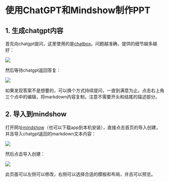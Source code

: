 # 使用ChatGPT和Mindshow制作PPT

## 1. 生成chatgpt内容

首先向chatgpt提问，这里使用的是[chatbox](https://github.com/Bin-Huang/chatbox)。问题越准确，提供的细节越多越好：

![](https://images-pigo.oss-cn-beijing.aliyuncs.com/20230423003150.png)

然后等待chatgpt返回答复：

![](https://images-pigo.oss-cn-beijing.aliyuncs.com/20230423003315.png)

如果发现答案不是想要的，可以换个方式持续提问，一直到满意为止。点击右上角三个点中的编辑，将markdown内容复制，注意不需要开头和结尾的描述部分。

## 2. 导入到mindshow

打开网址[mindshow](https://www.mindshow.fun/)（也可以下载app到本机安装），直接点击首页的导入创建，并且导入chatgpt返回的markdown文本内容：

![](https://images-pigo.oss-cn-beijing.aliyuncs.com/20230423003616.png)

然后点击导入创建：

![](https://images-pigo.oss-cn-beijing.aliyuncs.com/20230423004001.png)

此页面可以左侧可以修改，右侧可以选择合适的模板和布局，并且可以预览。